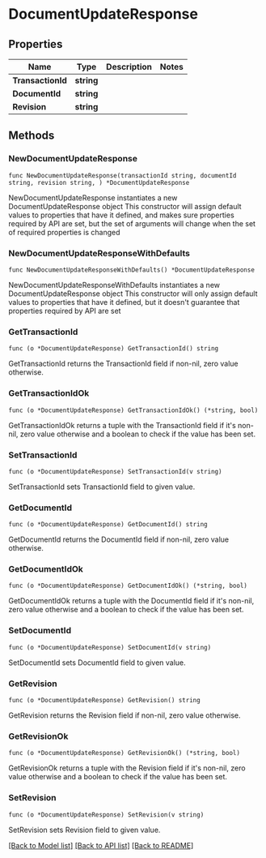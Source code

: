 # DocumentUpdateResponse

## Properties

Name | Type | Description | Notes
------------ | ------------- | ------------- | -------------
**TransactionId** | **string** |  | 
**DocumentId** | **string** |  | 
**Revision** | **string** |  | 

## Methods

### NewDocumentUpdateResponse

`func NewDocumentUpdateResponse(transactionId string, documentId string, revision string, ) *DocumentUpdateResponse`

NewDocumentUpdateResponse instantiates a new DocumentUpdateResponse object
This constructor will assign default values to properties that have it defined,
and makes sure properties required by API are set, but the set of arguments
will change when the set of required properties is changed

### NewDocumentUpdateResponseWithDefaults

`func NewDocumentUpdateResponseWithDefaults() *DocumentUpdateResponse`

NewDocumentUpdateResponseWithDefaults instantiates a new DocumentUpdateResponse object
This constructor will only assign default values to properties that have it defined,
but it doesn't guarantee that properties required by API are set

### GetTransactionId

`func (o *DocumentUpdateResponse) GetTransactionId() string`

GetTransactionId returns the TransactionId field if non-nil, zero value otherwise.

### GetTransactionIdOk

`func (o *DocumentUpdateResponse) GetTransactionIdOk() (*string, bool)`

GetTransactionIdOk returns a tuple with the TransactionId field if it's non-nil, zero value otherwise
and a boolean to check if the value has been set.

### SetTransactionId

`func (o *DocumentUpdateResponse) SetTransactionId(v string)`

SetTransactionId sets TransactionId field to given value.


### GetDocumentId

`func (o *DocumentUpdateResponse) GetDocumentId() string`

GetDocumentId returns the DocumentId field if non-nil, zero value otherwise.

### GetDocumentIdOk

`func (o *DocumentUpdateResponse) GetDocumentIdOk() (*string, bool)`

GetDocumentIdOk returns a tuple with the DocumentId field if it's non-nil, zero value otherwise
and a boolean to check if the value has been set.

### SetDocumentId

`func (o *DocumentUpdateResponse) SetDocumentId(v string)`

SetDocumentId sets DocumentId field to given value.


### GetRevision

`func (o *DocumentUpdateResponse) GetRevision() string`

GetRevision returns the Revision field if non-nil, zero value otherwise.

### GetRevisionOk

`func (o *DocumentUpdateResponse) GetRevisionOk() (*string, bool)`

GetRevisionOk returns a tuple with the Revision field if it's non-nil, zero value otherwise
and a boolean to check if the value has been set.

### SetRevision

`func (o *DocumentUpdateResponse) SetRevision(v string)`

SetRevision sets Revision field to given value.



[[Back to Model list]](../README.md#documentation-for-models) [[Back to API list]](../README.md#documentation-for-api-endpoints) [[Back to README]](../README.md)


